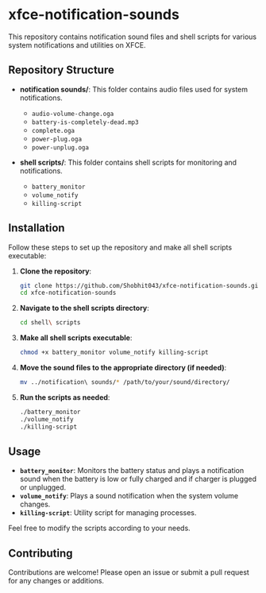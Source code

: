 # xfce-notification-sounds

This repository contains notification sound files and shell scripts for various system notifications and utilities on XFCE.

## Repository Structure

- **notification sounds/**: This folder contains audio files used for system notifications.
  - `audio-volume-change.oga`
  - `battery-is-completely-dead.mp3`
  - `complete.oga`
  - `power-plug.oga`
  - `power-unplug.oga`

- **shell scripts/**: This folder contains shell scripts for monitoring and notifications.
  - `battery_monitor`
  - `volume_notify`
  - `killing-script`

## Installation

Follow these steps to set up the repository and make all shell scripts executable:

1. **Clone the repository**:

    ```bash
    git clone https://github.com/Shobhit043/xfce-notification-sounds.git
    cd xfce-notification-sounds
    ```

2. **Navigate to the shell scripts directory**:

    ```bash
    cd shell\ scripts
    ```

3. **Make all shell scripts executable**:

    ```bash
    chmod +x battery_monitor volume_notify killing-script
    ```

4. **Move the sound files to the appropriate directory (if needed)**:

    ```bash
    mv ../notification\ sounds/* /path/to/your/sound/directory/
    ```

5. **Run the scripts as needed**:

    ```bash
    ./battery_monitor
    ./volume_notify
    ./killing-script
    ```

## Usage

- **`battery_monitor`**: Monitors the battery status and plays a notification sound when the battery is low or fully charged and if charger is plugged or unplugged.
- **`volume_notify`**: Plays a sound notification when the system volume changes.
- **`killing-script`**: Utility script for managing processes.

Feel free to modify the scripts according to your needs.

## Contributing

Contributions are welcome! Please open an issue or submit a pull request for any changes or additions.
